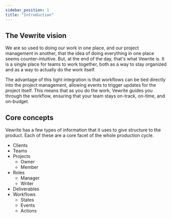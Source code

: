 ```yaml
---
sidebar_position: 1
title: "Introduction"
---
```


## The Vewrite vision

We are so used to doing our work in one place, and our project management in another, that the idea of doing everything in one place seems counter-intuitive. But, at the end of the day, that's what Vewrite is. It is a single place for teams to work together, both as a way to stay organized and as a way to actually do the work itself. 

The advantage of this tight integration is that workflows can be tied directly into the project management, allowing events to trigger updates for the project itself. This means that as you do the work, Vewrite guides you through the workflow, ensuring that your team stays on-track, on-time, and on-budget.

## Core concepts

Vewrite has a few types of information that it uses to give structure to the product. Each of these are a core facet of the whole production cycle.

- Clients
- Teams
- Projects
  - Owner
  - Member
- Roles
  - Manager
  - Writer
- Deliverables
- Workflows
  - States
  - Events
  - Actions